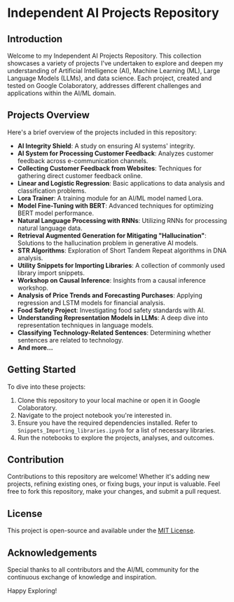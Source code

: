 # Independent AI Projects Repository

## Introduction

Welcome to my Independent AI Projects Repository. This collection showcases a variety of projects I've undertaken to explore and deepen my understanding of Artificial Intelligence (AI), Machine Learning (ML), Large Language Models (LLMs), and data science. Each project, created and tested on Google Colaboratory, addresses different challenges and applications within the AI/ML domain.

## Projects Overview

Here's a brief overview of the projects included in this repository:

- **AI Integrity Shield**: A study on ensuring AI systems' integrity.
- **AI System for Processing Customer Feedback**: Analyzes customer feedback across e-communication channels.
- **Collecting Customer Feedback from Websites**: Techniques for gathering direct customer feedback online.
- **Linear and Logistic Regression**: Basic applications to data analysis and classification problems.
- **Lora Trainer**: A training module for an AI/ML model named Lora.
- **Model Fine-Tuning with BERT**: Advanced techniques for optimizing BERT model performance.
- **Natural Language Processing with RNNs**: Utilizing RNNs for processing natural language data.
- **Retrieval Augmented Generation for Mitigating "Hallucination"**: Solutions to the hallucination problem in generative AI models.
- **STR Algorithms**: Exploration of Short Tandem Repeat algorithms in DNA analysis.
- **Utility Snippets for Importing Libraries**: A collection of commonly used library import snippets.
- **Workshop on Causal Inference**: Insights from a causal inference workshop.
- **Analysis of Price Trends and Forecasting Purchases**: Applying regression and LSTM models for financial analysis.
- **Food Safety Project**: Investigating food safety standards with AI.
- **Understanding Representation Models in LLMs**: A deep dive into representation techniques in language models.
- **Classifying Technology-Related Sentences**: Determining whether sentences are related to technology.
- **And more...**

## Getting Started

To dive into these projects:

1. Clone this repository to your local machine or open it in Google Colaboratory.
2. Navigate to the project notebook you're interested in.
3. Ensure you have the required dependencies installed. Refer to `Snippets_Importing_libraries.ipynb` for a list of necessary libraries.
4. Run the notebooks to explore the projects, analyses, and outcomes.

## Contribution

Contributions to this repository are welcome! Whether it's adding new projects, refining existing ones, or fixing bugs, your input is valuable. Feel free to fork this repository, make your changes, and submit a pull request.

## License

This project is open-source and available under the [MIT License](LICENSE).

## Acknowledgements

Special thanks to all contributors and the AI/ML community for the continuous exchange of knowledge and inspiration.

Happy Exploring!
